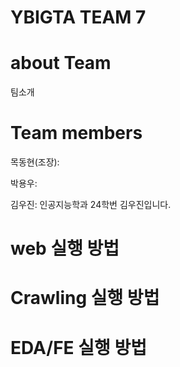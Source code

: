 YBIGTA TEAM 7
=============

# about Team

팀소개

# Team members


목동현(조장):

박용우:

김우진: 인공지능학과 24학번 김우진입니다.

# web 실행 방법

# Crawling 실행 방법

# EDA/FE 실행 방법
